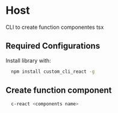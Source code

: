 
# Host

CLI to create function componentes tsx

## Required Configurations

Install library with: 

```bash
  npm install custom_cli_react -g
```


## Create function component

```bash
  c-react <components name>
```